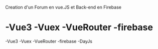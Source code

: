 Creation d'un Forum en vue.JS et Back-end en Firebase

-Vue3 -Vuex -VueRouter -firebase
=======
-Vue3
-Vuex
-VueRouter
-firebase
-DayJs

